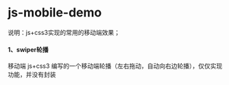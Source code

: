 # js-mobile-demo
说明：js+css3实现的常用的移动端效果；
#### 1、swiper轮播
移动端 js+css3 编写的一个移动端轮播（左右拖动，自动向右边轮播），仅仅实现功能，并没有封装
